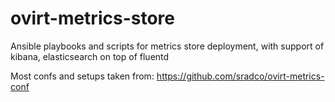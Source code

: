 # ovirt-metrics-store
Ansible playbooks and scripts for metrics store deployment, with support of kibana, elasticsearch on top of fluentd

Most confs and setups taken from:
https://github.com/sradco/ovirt-metrics-conf
